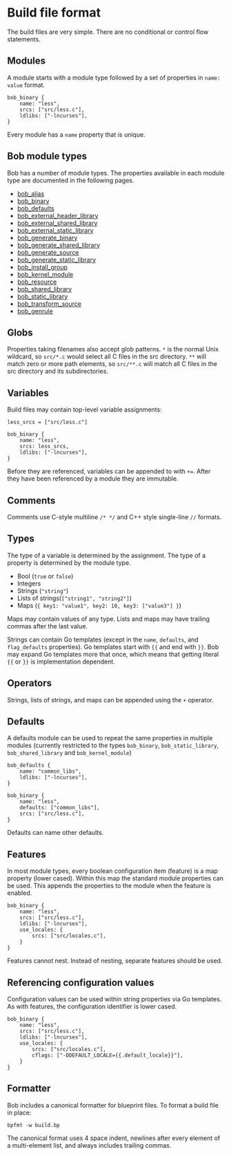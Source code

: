 Build file format
=================

The build files are very simple. There are no conditional or control
flow statements.

## Modules

A module starts with a module type followed by a set of properties in
`name: value` format.

```
bob_binary {
    name: "less",
    srcs: ["src/less.c"],
    ldlibs: ["-lncurses"],
}
```

Every module has a `name` property that is unique.

## Bob module types

Bob has a number of module types. The properties available in each
module type are documented in the following pages.

- [bob_alias](module_types/bob_alias.md)
- [bob_binary](module_types/bob_binary.md)
- [bob_defaults](module_types/bob_defaults.md)
- [bob_external_header_library](module_types/bob_external_library.md)
- [bob_external_shared_library](module_types/bob_external_library.md)
- [bob_external_static_library](module_types/bob_external_library.md)
- [bob_generate_binary](module_types/bob_generate_library.md)
- [bob_generate_shared_library](module_types/bob_generate_library.md)
- [bob_generate_source](module_types/bob_generate_source.md)
- [bob_generate_static_library](module_types/bob_generate_library.md)
- [bob_install_group](module_types/bob_install_group.md)
- [bob_kernel_module](module_types/bob_kernel_module.md)
- [bob_resource](module_types/bob_resource.md)
- [bob_shared_library](module_types/bob_shared_library.md)
- [bob_static_library](module_types/bob_static_library.md)
- [bob_transform_source](module_types/bob_transform_source.md)
- [bob_genrule](module_type/bob_genrule.md)

## Globs

Properties taking filenames also accept glob patterns. `*` is the normal
Unix wildcard, so `src/*.c` would select all C files in the src
directory. `**` will match zero or more path elements, so `src/**.c`
will match all C files in the src directory and its subdirectories.

## Variables

Build files may contain top-level variable assignments:

```
less_srcs = ["src/less.c"]

bob_binary {
    name: "less",
    srcs: less_srcs,
    ldlibs: ["-lncurses"],
}
```

Before they are referenced, variables can be appended to with
`+=`. After they have been referenced by a module they are immutable.

## Comments

Comments use C-style multiline `/* */` and C++ style single-line `//`
formats.

## Types

The type of a variable is determined by the assignment. The type of a
property is determined by the module type.

* Bool (`true` or `false`)
* Integers
* Strings (`"string"`)
* Lists of strings(`["string1", "string2"]`)
* Maps (`{ key1: "value1", key2: 10, key3: ["value3"] }`)

Maps may contain values of any type. Lists and maps may have trailing
commas after the last value.

Strings can contain Go templates (except in the `name`, `defaults`,
and `flag_defaults` properties). Go templates start with `{{` and end
with `}}`. Bob may expand Go templates more that once, which means
that getting literal `{{` or `}}` is implementation dependent.

## Operators

Strings, lists  of strings,  and maps  can be  appended using  the `+`
operator.

## Defaults

A defaults module can be used to repeat the same properties in
multiple modules (currently restricted to the types `bob_binary`,
`bob_static_library`, `bob_shared_library` and `bob_kernel_module`)

```
bob_defaults {
    name: "common_libs",
    ldlibs: ["-lncurses"],
}

bob_binary {
    name: "less",
    defaults: ["common_libs"],
    srcs: ["src/less.c"],
}
```

Defaults can name other defaults.

## Features

In most module types, every boolean configuration item (feature) is a
map property (lower cased). Within this map the standard module
properties can be used. This appends the properties to the module when
the feature is enabled.

```
bob_binary {
    name: "less",
    srcs: ["src/less.c"],
    ldlibs: ["-lncurses"],
    use_locales: {
        srcs: ["src/locales.c"],
    }
}
```

Features cannot nest. Instead of nesting, separate features should be
used.

## Referencing configuration values

Configuration values can be used within string properties via Go
templates. As with features, the configuration identifier is lower
cased.

```
bob_binary {
    name: "less",
    srcs: ["src/less.c"],
    ldlibs: ["-lncurses"],
    use_locales: {
        srcs: ["src/locales.c"],
        cflags: ["-DDEFAULT_LOCALE={{.default_locale}}"],
    }
}
```

## Formatter

Bob includes a canonical formatter for blueprint files. To format a
build file in place:

```
bpfmt -w build.bp
```

The canonical format uses 4 space indent, newlines after every element
of a multi-element list, and always includes trailing commas.
